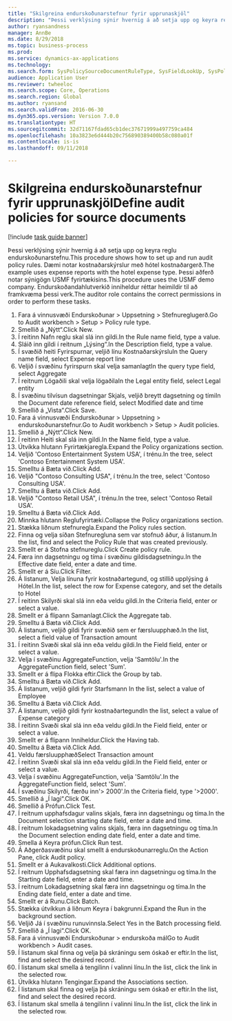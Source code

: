 ```yaml
--- 
title: "Skilgreina endurskoðunarstefnur fyrir upprunaskjöl"
description: "Þessi verklýsing sýnir hvernig á að setja upp og keyra reglu endurskoðunarstefnu."
author: ryansandness
manager: AnnBe
ms.date: 8/29/2018
ms.topic: business-process
ms.prod: 
ms.service: dynamics-ax-applications
ms.technology: 
ms.search.form: SysPolicySourceDocumentRuleType, SysFieldLookUp, SysPolicyListPage, SysPolicy, AuditPolicyRule, SysQueryForm, SysQueryFieldLookUp, AuditPolicyDateSelection, AuditPolicyAdditionalOption, BatchJob, CaseDetail
audience: Application User
ms.reviewer: twheeloc
ms.search.scope: Core, Operations
ms.search.region: Global
ms.author: ryansand
ms.search.validFrom: 2016-06-30
ms.dyn365.ops.version: Version 7.0.0
ms.translationtype: HT
ms.sourcegitcommit: 32d71167fdad65cb1dec37671999a497759ca484
ms.openlocfilehash: 10a3823e6d444b20c756890389400b58c080a01f
ms.contentlocale: is-is
ms.lasthandoff: 09/11/2018

---
```

# <a name="define-audit-policies-for-source-documents"></a><span data-ttu-id="dad95-103">Skilgreina endurskoðunarstefnur fyrir upprunaskjöl</span><span class="sxs-lookup"><span data-stu-id="dad95-103">Define audit policies for source documents</span></span>

[!include [task guide banner](../../includes/task-guide-banner.md)]

<span data-ttu-id="dad95-104">Þessi verklýsing sýnir hvernig á að setja upp og keyra reglu endurskoðunarstefnu.</span><span class="sxs-lookup"><span data-stu-id="dad95-104">This procedure shows how to set up and run audit policy rules.</span></span> <span data-ttu-id="dad95-105">Dæmi notar kostnaðarskýrslur með hótel kostnaðargerð.</span><span class="sxs-lookup"><span data-stu-id="dad95-105">The example uses expense reports with the hotel expense type.</span></span> <span data-ttu-id="dad95-106">Þessi aðferð notar sýnigögn USMF fyrirtækisins.</span><span class="sxs-lookup"><span data-stu-id="dad95-106">This procedure uses the USMF demo company.</span></span> <span data-ttu-id="dad95-107">Endurskoðandahlutverkið inniheldur réttar heimildir til að framkvæma þessi verk.</span><span class="sxs-lookup"><span data-stu-id="dad95-107">The auditor role contains the correct permissions in order to perform these tasks.</span></span>

1. <span data-ttu-id="dad95-108">Fara á vinnusvæði Endurskoðunar > Uppsetning > Stefnureglugerð.</span><span class="sxs-lookup"><span data-stu-id="dad95-108">Go to Audit workbench > Setup > Policy rule type.</span></span>
2. <span data-ttu-id="dad95-109">Smellið á „Nýtt“.</span><span class="sxs-lookup"><span data-stu-id="dad95-109">Click New.</span></span>
3. <span data-ttu-id="dad95-110">Í reitinn Nafn reglu skal slá inn gildi.</span><span class="sxs-lookup"><span data-stu-id="dad95-110">In the Rule name field, type a value.</span></span>
4. <span data-ttu-id="dad95-111">Sláið inn gildi í reitnum „Lýsing“.</span><span class="sxs-lookup"><span data-stu-id="dad95-111">In the Description field, type a value.</span></span>
5. <span data-ttu-id="dad95-112">Í svæðið heiti Fyrirspurnar, veljið línu Kostnaðarskýrslu</span><span class="sxs-lookup"><span data-stu-id="dad95-112">In the Query name field, select Expense report line</span></span>
6. <span data-ttu-id="dad95-113">Veljið í svæðinu fyrirspurn skal velja samanlagt</span><span class="sxs-lookup"><span data-stu-id="dad95-113">In the query type field, select Aggregate</span></span>
7. <span data-ttu-id="dad95-114">Í reitnum Lögaðili skal velja lögaðila</span><span class="sxs-lookup"><span data-stu-id="dad95-114">In the Legal entity field, select Legal entity</span></span>
8. <span data-ttu-id="dad95-115">Í svæðinu tilvísun dagsetningar Skjals, veljið breytt dagsetning og tími</span><span class="sxs-lookup"><span data-stu-id="dad95-115">In the Document date reference field, select Modified date and time</span></span>
9. <span data-ttu-id="dad95-116">Smellið á „Vista“.</span><span class="sxs-lookup"><span data-stu-id="dad95-116">Click Save.</span></span>
10. <span data-ttu-id="dad95-117">Fara á vinnusvæði Endurskoðunar > Uppsetning > endurskoðunarstefnur.</span><span class="sxs-lookup"><span data-stu-id="dad95-117">Go to Audit workbench > Setup > Audit policies.</span></span>
11. <span data-ttu-id="dad95-118">Smellið á „Nýtt“.</span><span class="sxs-lookup"><span data-stu-id="dad95-118">Click New.</span></span>
12. <span data-ttu-id="dad95-119">Í reitinn Heiti skal slá inn gildi.</span><span class="sxs-lookup"><span data-stu-id="dad95-119">In the Name field, type a value.</span></span>
13. <span data-ttu-id="dad95-120">Útvíkka hlutann Fyrirtækjaregla.</span><span class="sxs-lookup"><span data-stu-id="dad95-120">Expand the Policy organizations section.</span></span>
14. <span data-ttu-id="dad95-121">Veljið 'Contoso Entertainment System USA', í trénu.</span><span class="sxs-lookup"><span data-stu-id="dad95-121">In the tree, select 'Contoso Entertainment System USA'.</span></span>
15. <span data-ttu-id="dad95-122">Smelltu á Bæta við.</span><span class="sxs-lookup"><span data-stu-id="dad95-122">Click Add.</span></span>
16. <span data-ttu-id="dad95-123">Veljið "Contoso Consulting USA", í trénu.</span><span class="sxs-lookup"><span data-stu-id="dad95-123">In the tree, select 'Contoso Consulting USA'.</span></span>
17. <span data-ttu-id="dad95-124">Smelltu á Bæta við.</span><span class="sxs-lookup"><span data-stu-id="dad95-124">Click Add.</span></span>
18. <span data-ttu-id="dad95-125">Veljið "Contoso Retail USA", í trénu.</span><span class="sxs-lookup"><span data-stu-id="dad95-125">In the tree, select 'Contoso Retail USA'.</span></span>
19. <span data-ttu-id="dad95-126">Smelltu á Bæta við.</span><span class="sxs-lookup"><span data-stu-id="dad95-126">Click Add.</span></span>
20. <span data-ttu-id="dad95-127">Minnka hlutann Reglufyrirtæki.</span><span class="sxs-lookup"><span data-stu-id="dad95-127">Collapse the Policy organizations section.</span></span>
21. <span data-ttu-id="dad95-128">Stækka liðnum stefnuregla.</span><span class="sxs-lookup"><span data-stu-id="dad95-128">Expand the Policy rules section.</span></span>
22. <span data-ttu-id="dad95-129">Finna og velja síðan Stefnuregluna sem var stofnuð áður, á listanum.</span><span class="sxs-lookup"><span data-stu-id="dad95-129">In the list, find and select the Policy Rule that was created previously.</span></span>
23. <span data-ttu-id="dad95-130">Smellt er á Stofna stefnureglu.</span><span class="sxs-lookup"><span data-stu-id="dad95-130">Click Create policy rule.</span></span>
24. <span data-ttu-id="dad95-131">Færa inn dagsetningu og tíma í svæðinu gildisdagsetningu.</span><span class="sxs-lookup"><span data-stu-id="dad95-131">In the Effective date field, enter a date and time.</span></span>
25. <span data-ttu-id="dad95-132">Smellt er á Síu.</span><span class="sxs-lookup"><span data-stu-id="dad95-132">Click Filter.</span></span>
26. <span data-ttu-id="dad95-133">Á listanum, Velja línuna fyrir kostnaðartegund, og stillið upplýsing á Hótel.</span><span class="sxs-lookup"><span data-stu-id="dad95-133">In the list, select the row for Expense category, and set the details to Hotel</span></span>
27. <span data-ttu-id="dad95-134">Í reitinn Skilyrði skal slá inn eða veldu gildi.</span><span class="sxs-lookup"><span data-stu-id="dad95-134">In the Criteria field, enter or select a value.</span></span>
28. <span data-ttu-id="dad95-135">Smellt er á flipann Samanlagt.</span><span class="sxs-lookup"><span data-stu-id="dad95-135">Click the Aggregate tab.</span></span>
29. <span data-ttu-id="dad95-136">Smelltu á Bæta við.</span><span class="sxs-lookup"><span data-stu-id="dad95-136">Click Add.</span></span>
30. <span data-ttu-id="dad95-137">Á listanum, veljið gildi fyrir svæðið sem er færsluupphæð.</span><span class="sxs-lookup"><span data-stu-id="dad95-137">In the list, select a field value of Transaction amount</span></span>
31. <span data-ttu-id="dad95-138">Í reitinn Svæði skal slá inn eða veldu gildi.</span><span class="sxs-lookup"><span data-stu-id="dad95-138">In the Field field, enter or select a value.</span></span>
32. <span data-ttu-id="dad95-139">Velja í svæðinu AggregateFunction, velja 'Samtölu'.</span><span class="sxs-lookup"><span data-stu-id="dad95-139">In the AggregateFunction field, select 'Sum'.</span></span>
33. <span data-ttu-id="dad95-140">Smellt er á flipa Flokka eftir.</span><span class="sxs-lookup"><span data-stu-id="dad95-140">Click the Group by tab.</span></span>
34. <span data-ttu-id="dad95-141">Smelltu á Bæta við.</span><span class="sxs-lookup"><span data-stu-id="dad95-141">Click Add.</span></span>
35. <span data-ttu-id="dad95-142">Á listanum, veljið gildi fyrir Starfsmann </span><span class="sxs-lookup"><span data-stu-id="dad95-142">In the list, select a value of Employee</span></span> 
36. <span data-ttu-id="dad95-143">Smelltu á Bæta við.</span><span class="sxs-lookup"><span data-stu-id="dad95-143">Click Add.</span></span>
37. <span data-ttu-id="dad95-144">Á listanum, veljið gildi fyrir kostnaðartegund</span><span class="sxs-lookup"><span data-stu-id="dad95-144">In the list, select a value of Expense category</span></span>
38. <span data-ttu-id="dad95-145">Í reitinn Svæði skal slá inn eða veldu gildi.</span><span class="sxs-lookup"><span data-stu-id="dad95-145">In the Field field, enter or select a value.</span></span>
39. <span data-ttu-id="dad95-146">Smellt er á flipann Inniheldur.</span><span class="sxs-lookup"><span data-stu-id="dad95-146">Click the Having tab.</span></span>
40. <span data-ttu-id="dad95-147">Smelltu á Bæta við.</span><span class="sxs-lookup"><span data-stu-id="dad95-147">Click Add.</span></span>
41. <span data-ttu-id="dad95-148">Veldu færsluupphæð</span><span class="sxs-lookup"><span data-stu-id="dad95-148">Select Transaction amount</span></span>
42. <span data-ttu-id="dad95-149">Í reitinn Svæði skal slá inn eða veldu gildi.</span><span class="sxs-lookup"><span data-stu-id="dad95-149">In the Field field, enter or select a value.</span></span>
43. <span data-ttu-id="dad95-150">Velja í svæðinu AggregateFunction, velja 'Samtölu'.</span><span class="sxs-lookup"><span data-stu-id="dad95-150">In the AggregateFunction field, select 'Sum'.</span></span>
44. <span data-ttu-id="dad95-151">Í svæðinu Skilyrði, færðu inn'> 2000'.</span><span class="sxs-lookup"><span data-stu-id="dad95-151">In the Criteria field, type '>2000'.</span></span>
45. <span data-ttu-id="dad95-152">Smellið á „Í lagi“.</span><span class="sxs-lookup"><span data-stu-id="dad95-152">Click OK.</span></span>
46. <span data-ttu-id="dad95-153">Smellið á Prófun.</span><span class="sxs-lookup"><span data-stu-id="dad95-153">Click Test.</span></span>
47. <span data-ttu-id="dad95-154">Í reitnum upphafsdagur valins skjals, færa inn dagsetningu og tíma.</span><span class="sxs-lookup"><span data-stu-id="dad95-154">In the Document selection starting date field, enter a date and time.</span></span>
48. <span data-ttu-id="dad95-155">Í reitnum lokadagsetning valins skjals, færa inn dagsetningu og tíma.</span><span class="sxs-lookup"><span data-stu-id="dad95-155">In the Document selection ending date field, enter a date and time.</span></span>
49. <span data-ttu-id="dad95-156">Smella á Keyra prófun.</span><span class="sxs-lookup"><span data-stu-id="dad95-156">Click Run test.</span></span>
50. <span data-ttu-id="dad95-157">Á Aðgerðasvæðinu skal smellt á endurskoðunarreglu.</span><span class="sxs-lookup"><span data-stu-id="dad95-157">On the Action Pane, click Audit policy.</span></span>
51. <span data-ttu-id="dad95-158">Smellt er á Aukavalkosti.</span><span class="sxs-lookup"><span data-stu-id="dad95-158">Click Additional options.</span></span>
52. <span data-ttu-id="dad95-159">Í reitnum Upphafsdagsetning skal færa inn dagsetningu og tíma.</span><span class="sxs-lookup"><span data-stu-id="dad95-159">In the Starting date field, enter a date and time.</span></span>
53. <span data-ttu-id="dad95-160">Í reitnum Lokadagsetning skal færa inn dagsetningu og tíma.</span><span class="sxs-lookup"><span data-stu-id="dad95-160">In the Ending date field, enter a date and time.</span></span>
54. <span data-ttu-id="dad95-161">Smellt er á Runu.</span><span class="sxs-lookup"><span data-stu-id="dad95-161">Click Batch.</span></span>
55. <span data-ttu-id="dad95-162">Stækka útvíkkun á liðnum Keyra í bakgrunni.</span><span class="sxs-lookup"><span data-stu-id="dad95-162">Expand the Run in the background section.</span></span>
56. <span data-ttu-id="dad95-163">Veljið Já í svæðinu runuvinnsla.</span><span class="sxs-lookup"><span data-stu-id="dad95-163">Select Yes in the Batch processing field.</span></span>
57. <span data-ttu-id="dad95-164">Smellið á „Í lagi“.</span><span class="sxs-lookup"><span data-stu-id="dad95-164">Click OK.</span></span>
58. <span data-ttu-id="dad95-165">Fara á vinnusvæði Endurskoðunar > endurskoða mál</span><span class="sxs-lookup"><span data-stu-id="dad95-165">Go to Audit workbench > Audit cases.</span></span>
59. <span data-ttu-id="dad95-166">Í listanum skal finna og velja þá skráningu sem óskað er eftir.</span><span class="sxs-lookup"><span data-stu-id="dad95-166">In the list, find and select the desired record.</span></span>
60. <span data-ttu-id="dad95-167">Í listanum skal smella á tengilinn í valinni línu.</span><span class="sxs-lookup"><span data-stu-id="dad95-167">In the list, click the link in the selected row.</span></span>
61. <span data-ttu-id="dad95-168">Útvíkka hlutann Tengingar.</span><span class="sxs-lookup"><span data-stu-id="dad95-168">Expand the Associations section.</span></span>
62. <span data-ttu-id="dad95-169">Í listanum skal finna og velja þá skráningu sem óskað er eftir.</span><span class="sxs-lookup"><span data-stu-id="dad95-169">In the list, find and select the desired record.</span></span>
63. <span data-ttu-id="dad95-170">Í listanum skal smella á tengilinn í valinni línu.</span><span class="sxs-lookup"><span data-stu-id="dad95-170">In the list, click the link in the selected row.</span></span>


